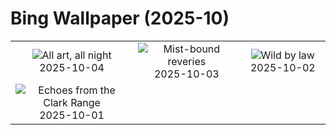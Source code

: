 # Bing Wallpaper (2025-10)

|  |  |  |
|:---:|:---:|:---:|
| ![](https://www.bing.com/th?id=OHR.InsideOutNB_EN-CA6818912564_400x240.jpg "All art, all night") 2025-10-04 | ![](https://www.bing.com/th?id=OHR.SkyeHeather_EN-CA6782703552_400x240.jpg "Mist-bound reveries") 2025-10-03 | ![](https://www.bing.com/th?id=OHR.OxbowBend_EN-CA0110307953_400x240.jpg "Wild by law") 2025-10-02 |
| ![](https://www.bing.com/th?id=OHR.YosemiteClark_EN-CA9187443856_400x240.jpg "Echoes from the Clark Range") 2025-10-01 |  |  |
